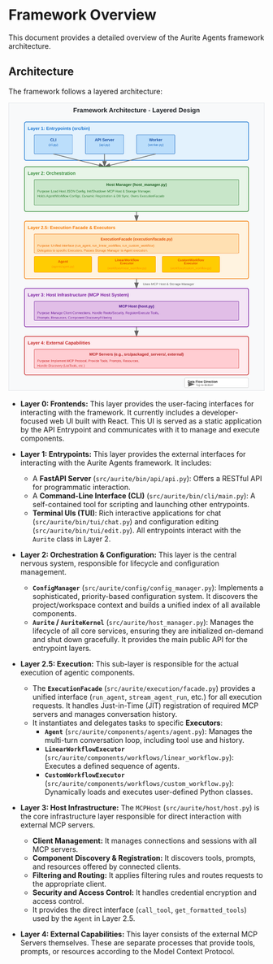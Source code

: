 # Framework Overview

This document provides a detailed overview of the Aurite Agents framework architecture.

## Architecture

The framework follows a layered architecture:

![Aurite Agents Framework Architecture](../images/architecture_diagram.svg)

*   **Layer 0: Frontends:** This layer provides the user-facing interfaces for interacting with the framework. It currently includes a developer-focused web UI built with React. This UI is served as a static application by the API Entrypoint and communicates with it to manage and execute components.

*   **Layer 1: Entrypoints:** This layer provides the external interfaces for interacting with the Aurite Agents framework. It includes:
    *   A **FastAPI Server** (`src/aurite/bin/api/api.py`): Offers a RESTful API for programmatic interaction.
    *   A **Command-Line Interface (CLI)** (`src/aurite/bin/cli/main.py`): A self-contained tool for scripting and launching other entrypoints.
    *   **Terminal UIs (TUI)**: Rich interactive applications for chat (`src/aurite/bin/tui/chat.py`) and configuration editing (`src/aurite/bin/tui/edit.py`).
    All entrypoints interact with the `Aurite` class in Layer 2.

*   **Layer 2: Orchestration & Configuration:** This layer is the central nervous system, responsible for lifecycle and configuration management.
    *   **`ConfigManager`** (`src/aurite/config/config_manager.py`): Implements a sophisticated, priority-based configuration system. It discovers the project/workspace context and builds a unified index of all available components.
    *   **`Aurite` / `AuriteKernel`** (`src/aurite/host_manager.py`): Manages the lifecycle of all core services, ensuring they are initialized on-demand and shut down gracefully. It provides the main public API for the entrypoint layers.

*   **Layer 2.5: Execution:** This sub-layer is responsible for the actual execution of agentic components.
    *   The **`ExecutionFacade`** (`src/aurite/execution/facade.py`) provides a unified interface (`run_agent`, `stream_agent_run`, etc.) for all execution requests. It handles Just-in-Time (JIT) registration of required MCP servers and manages conversation history.
    *   It instantiates and delegates tasks to specific **Executors**:
        *   **`Agent`** (`src/aurite/components/agents/agent.py`): Manages the multi-turn conversation loop, including tool use and history.
        *   **`LinearWorkflowExecutor`** (`src/aurite/components/workflows/linear_workflow.py`): Executes a defined sequence of agents.
        *   **`CustomWorkflowExecutor`** (`src/aurite/components/workflows/custom_workflow.py`): Dynamically loads and executes user-defined Python classes.

*   **Layer 3: Host Infrastructure:** The `MCPHost` (`src/aurite/host/host.py`) is the core infrastructure layer responsible for direct interaction with external MCP servers.
    *   **Client Management:** It manages connections and sessions with all MCP servers.
    *   **Component Discovery & Registration:** It discovers tools, prompts, and resources offered by connected clients.
    *   **Filtering and Routing:** It applies filtering rules and routes requests to the appropriate client.
    *   **Security and Access Control:** It handles credential encryption and access control.
    *   It provides the direct interface (`call_tool`, `get_formatted_tools`) used by the `Agent` in Layer 2.5.

*   **Layer 4: External Capabilities:** This layer consists of the external MCP Servers themselves. These are separate processes that provide tools, prompts, or resources according to the Model Context Protocol.
